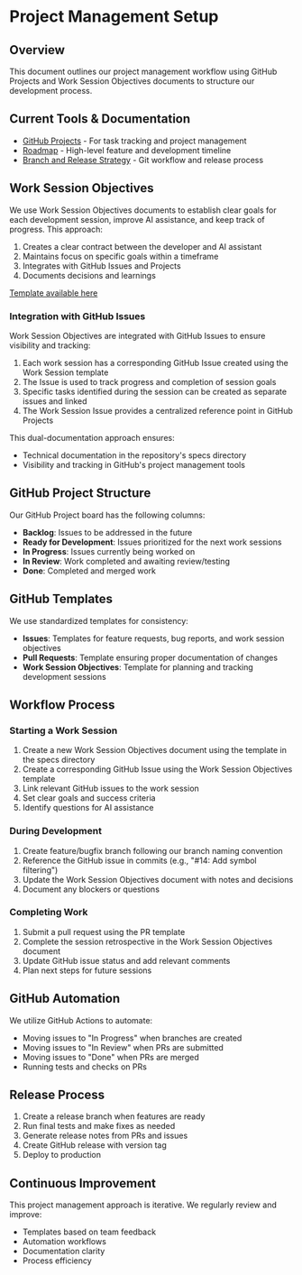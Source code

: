 # Project Management Setup

## Overview
This document outlines our project management workflow using GitHub Projects and Work Session Objectives documents to structure our development process.

## Current Tools & Documentation
- [GitHub Projects](https://github.com/ychartois/OrienteeringApp/projects) - For task tracking and project management
- [Roadmap](../docs/roadmap.md) - High-level feature and development timeline
- [Branch and Release Strategy](../docs/branch-release-strategy.md) - Git workflow and release process

## Work Session Objectives
We use Work Session Objectives documents to establish clear goals for each development session, improve AI assistance, and keep track of progress. This approach:

1. Creates a clear contract between the developer and AI assistant
2. Maintains focus on specific goals within a timeframe
3. Integrates with GitHub Issues and Projects
4. Documents decisions and learnings

[Template available here](work_session_objectives_template.md)

### Integration with GitHub Issues
Work Session Objectives are integrated with GitHub Issues to ensure visibility and tracking:

1. Each work session has a corresponding GitHub Issue created using the Work Session template
2. The Issue is used to track progress and completion of session goals
3. Specific tasks identified during the session can be created as separate issues and linked
4. The Work Session Issue provides a centralized reference point in GitHub Projects

This dual-documentation approach ensures:
- Technical documentation in the repository's specs directory
- Visibility and tracking in GitHub's project management tools

## GitHub Project Structure
Our GitHub Project board has the following columns:
- **Backlog**: Issues to be addressed in the future
- **Ready for Development**: Issues prioritized for the next work sessions
- **In Progress**: Issues currently being worked on
- **In Review**: Work completed and awaiting review/testing
- **Done**: Completed and merged work

## GitHub Templates
We use standardized templates for consistency:
- **Issues**: Templates for feature requests, bug reports, and work session objectives
- **Pull Requests**: Template ensuring proper documentation of changes
- **Work Session Objectives**: Template for planning and tracking development sessions

## Workflow Process

### Starting a Work Session
1. Create a new Work Session Objectives document using the template in the specs directory
2. Create a corresponding GitHub Issue using the Work Session Objectives template
3. Link relevant GitHub issues to the work session
4. Set clear goals and success criteria
5. Identify questions for AI assistance

### During Development
1. Create feature/bugfix branch following our branch naming convention
2. Reference the GitHub issue in commits (e.g., "#14: Add symbol filtering")
3. Update the Work Session Objectives document with notes and decisions
4. Document any blockers or questions

### Completing Work
1. Submit a pull request using the PR template
2. Complete the session retrospective in the Work Session Objectives document
3. Update GitHub issue status and add relevant comments
4. Plan next steps for future sessions

## GitHub Automation
We utilize GitHub Actions to automate:
- Moving issues to "In Progress" when branches are created
- Moving issues to "In Review" when PRs are submitted
- Moving issues to "Done" when PRs are merged
- Running tests and checks on PRs

## Release Process
1. Create a release branch when features are ready
2. Run final tests and make fixes as needed
3. Generate release notes from PRs and issues
4. Create GitHub release with version tag
5. Deploy to production

## Continuous Improvement
This project management approach is iterative. We regularly review and improve:
- Templates based on team feedback
- Automation workflows
- Documentation clarity
- Process efficiency